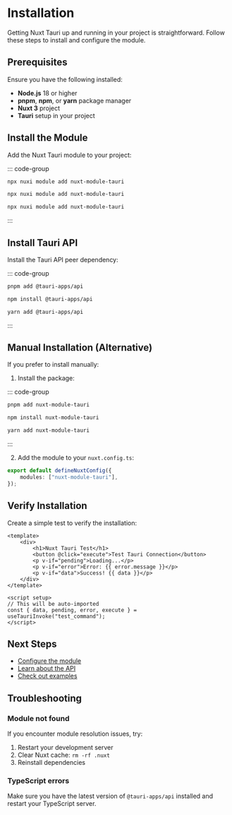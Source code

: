 # Installation

Getting Nuxt Tauri up and running in your project is straightforward. Follow these steps to install and configure the module.

## Prerequisites

Ensure you have the following installed:

-   **Node.js** 18 or higher
-   **pnpm**, **npm**, or **yarn** package manager
-   **Nuxt 3** project
-   **Tauri** setup in your project

## Install the Module

Add the Nuxt Tauri module to your project:

::: code-group

```bash [pnpm]
npx nuxi module add nuxt-module-tauri
```

```bash [npm]
npx nuxi module add nuxt-module-tauri
```

```bash [yarn]
npx nuxi module add nuxt-module-tauri
```

:::

## Install Tauri API

Install the Tauri API peer dependency:

::: code-group

```bash [pnpm]
pnpm add @tauri-apps/api
```

```bash [npm]
npm install @tauri-apps/api
```

```bash [yarn]
yarn add @tauri-apps/api
```

:::

## Manual Installation (Alternative)

If you prefer to install manually:

1. Install the package:

::: code-group

```bash [pnpm]
pnpm add nuxt-module-tauri
```

```bash [npm]
npm install nuxt-module-tauri
```

```bash [yarn]
yarn add nuxt-module-tauri
```

:::

2. Add the module to your `nuxt.config.ts`:

```typescript
export default defineNuxtConfig({
    modules: ["nuxt-module-tauri"],
});
```

## Verify Installation

Create a simple test to verify the installation:

```vue
<template>
    <div>
        <h1>Nuxt Tauri Test</h1>
        <button @click="execute">Test Tauri Connection</button>
        <p v-if="pending">Loading...</p>
        <p v-if="error">Error: {{ error.message }}</p>
        <p v-if="data">Success! {{ data }}</p>
    </div>
</template>

<script setup>
// This will be auto-imported
const { data, pending, error, execute } = useTauriInvoke("test_command");
</script>
```

## Next Steps

-   [Configure the module](/guide/configuration)
-   [Learn about the API](/api/use-tauri-invoke)
-   [Check out examples](/examples/basic-usage)

## Troubleshooting

### Module not found

If you encounter module resolution issues, try:

1. Restart your development server
2. Clear Nuxt cache: `rm -rf .nuxt`
3. Reinstall dependencies

### TypeScript errors

Make sure you have the latest version of `@tauri-apps/api` installed and restart your TypeScript server.
